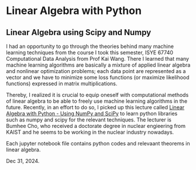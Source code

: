 # Linear Algebra with Python
## Linear Algebra using Scipy and Numpy

I had an opportunity to go through the theories behind many machine learning techniques from the course I took this semester, ISYE 67740 Computational Data Analysis from Prof Kai Wang. There I learned that many machine learning algorithms are basically a mixture of applied linear algebra and nonlinear optimization problems; each data point are represented as a vector and we have to minimize some loss functions (or maximize likelihood functions) expressed in matrix multiplications.

Thereby, I realized it is crucial to equip oneself with computational methods of linear algebra to be able to freely use machine learning algorithms in the future. Recently, in an effort to do so, I picked up this lecture called [Linear Algebra with Python - Using NumPy and SciPy](https://www.inflearn.com/en/course/%EC%84%A0%ED%98%95%EB%8C%80%EC%88%98%ED%95%99#reviews) to learn python libraries such as numpy and scipy for the relevant techniques. The lecturer is Bumhee Cho, who received a doctorate degree in nuclear engieering from KAIST and he seems to be working in the nuclear industry nowadays.

Each jupyter notebook file contains python codes and relevaant theorems in linear algebra.

Dec 31, 2024.
